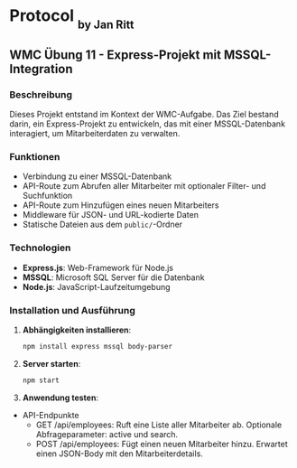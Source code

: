 # Protocol <sub><sub> by Jan Ritt </sub></sub>

## WMC Übung 11 - Express-Projekt mit MSSQL-Integration

### Beschreibung
Dieses Projekt entstand im Kontext der WMC-Aufgabe.
Das Ziel bestand darin, ein Express-Projekt zu entwickeln, das mit einer MSSQL-Datenbank interagiert, um Mitarbeiterdaten zu verwalten.

### Funktionen

- Verbindung zu einer MSSQL-Datenbank
- API-Route zum Abrufen aller Mitarbeiter mit optionaler Filter- und Suchfunktion
- API-Route zum Hinzufügen eines neuen Mitarbeiters
- Middleware für JSON- und URL-kodierte Daten
- Statische Dateien aus dem `public/`-Ordner

### Technologien

- **Express.js**: Web-Framework für Node.js
- **MSSQL**: Microsoft SQL Server für die Datenbank
- **Node.js**: JavaScript-Laufzeitumgebung

### Installation und Ausführung

1. **Abhängigkeiten installieren**:
   ```bash
   npm install express mssql body-parser
   ```
2. **Server starten**:
   ```bash
   npm start
   ```
3. **Anwendung testen**:
  - API-Endpunkte
    - GET /api/employees: Ruft eine Liste aller Mitarbeiter ab. Optionale Abfrageparameter: active und search.
    - POST /api/employees: Fügt einen neuen Mitarbeiter hinzu. Erwartet einen JSON-Body mit den Mitarbeiterdetails.

